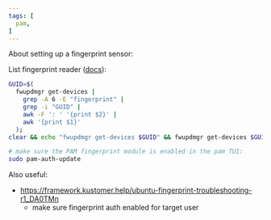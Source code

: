 ```yaml
---
tags: [
  pam,
]
---
```


About setting up a fingerprint sensor:

List fingerprint reader ([docs](https://knowledgebase.frame.work/en_us/updating-fingerprint-reader-firmware-on-linux-for-13th-gen-and-amd-ryzen-7040-series-laptops-HJrvxv_za)):
```sh
GUID=$(
  fwupdmgr get-devices |
    grep -A 6 -E "fingerprint" |
    grep -i "GUID" |
    awk -F ': ' '{print $2}' |
    awk '{print $1}'
  );
clear && echo "fwupdmgr get-devices $GUID" && fwupdmgr get-devices $GUID
```

```sh
# make sure the PAM fingerprint module is enabled in the pam TUI:
sudo pam-auth-update
```

Also useful:
- https://framework.kustomer.help/ubuntu-fingerprint-troubleshooting-r1_DA0TMn
  - make sure fingerprint auth enabled for target user

